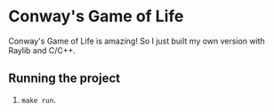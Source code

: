 # Conway's Game of Life

Conway's Game of Life is amazing! So I just built my own version with Raylib and C/C++.

## Running the project

1. `make run`.
